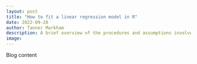```yaml
---
layout: post
title: "How to fit a linear regression model in R"
date: 2022-09-28
author: Tanner Markham
description: A brief overview of the procedures and assumptions involved
image:
---
```


Blog content
